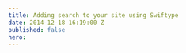```yaml
---
title: Adding search to your site using Swiftype
date: 2014-12-18 16:19:00 Z
published: false
hero: 
---
```


